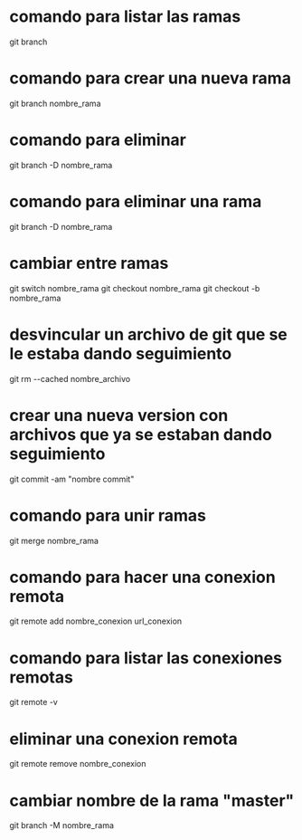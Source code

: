 
# comando para listar las ramas

git branch

# comando para crear una nueva rama

git branch nombre_rama

# comando para eliminar

git branch -D nombre_rama

# comando para eliminar una rama

git branch -D nombre_rama

# cambiar entre ramas

git switch nombre_rama
git checkout nombre_rama
git checkout -b nombre_rama

# desvincular un archivo de git que se le estaba dando seguimiento

git rm --cached nombre_archivo

# crear una nueva version con archivos que ya se estaban dando seguimiento

git commit -am "nombre commit"

# comando para unir ramas

git merge nombre_rama

# comando para hacer una conexion remota

git remote add nombre_conexion url_conexion

# comando para listar las conexiones remotas

git remote -v

# eliminar una conexion remota

git remote remove nombre_conexion

# cambiar nombre de la rama "master"

git branch -M nombre_rama